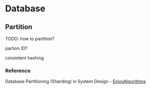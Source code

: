 # Database

## Partition

TODO:
how to partition?

partion ID?

consistent hashing

### Reference

Database Partitioning (Sharding) in System Design - [EnjoyAlgorithms](https://www.enjoyalgorithms.com/blog/data-partitioning-system-design-concept)
